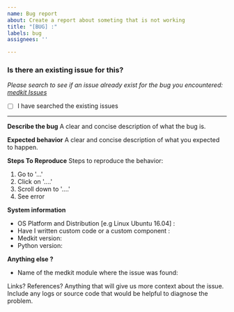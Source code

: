 ```yaml
---
name: Bug report
about: Create a report about someting that is not working
title: "[BUG] :"
labels: bug
assignees: ''

---
```


### **Is there an existing issue for this?**
<em>Please search to see if an issue already exist for the bug you encountered: [medkit Issues](https://github.com/TeamHeka/medkit/issues)</em>

- [ ] I have searched the existing issues

____
**Describe the bug**
A clear and concise description of what the bug is.

**Expected behavior**
A clear and concise description of what you expected to happen.

**Steps To Reproduce**
Steps to reproduce the behavior:

1. Go to '...'
2. Click on '....'
3. Scroll down to '....'
4. See error

**System information**
- OS Platform and Distribution [e.g Linux Ubuntu 16.04] :
- Have I written custom code or a custom component :
- Medkit version: 
- Python version:

**Anything else ?**
- Name of the medkit module where the issue was found:

Links? References? Anything that will give us more context about the issue. Include any logs or source code that would be helpful to diagnose the problem.
